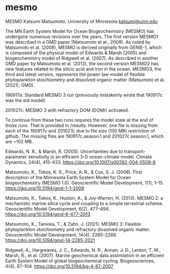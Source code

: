 # mesmo
MESMO 
Katsumi Matsumoto, University of Minnesota
katsumi@umn.edu

The MN Earth System Model for Ocean Biogeochemistry (MESMO) has undergone numerous revisions over the years. The first version MESMO1 was described in a GMD paper (Matsumoto et al., 2008). As noted by Matsumoto et al. (2008), MESMO is derived originally from GENIE-1, which is composed of the physical model of Edwards & Marsh (2005) and biogeochemistry model of Ridgwell et al. (2007). As described in another GMD paper by Matsumoto et al. (2013), the second version MESMO2 has new features related to the silicic acid and iron in the ocean. MESMO3, the third and latest version, represents the power law model of flexible phytoplankton stoichiometry and dissolved organic matter (Matsumoto et al. (2021), GMD).


190917a: Standard MESMO 3 run (previously mistakenly wrote that 190917c was the std model)

201027c: MESMO 3 with refractory DOM (DOMr) activated.

To continue from these two runs requires the model state at the end of those runs. That is provided in /results. However, one file is missing from each of the 190917c and 201027c due to file size (100 MB) restriction of github. The missing files are 190917c.season.1 and 201027c.season.1, which are ~102 MB.



Edwards, N. R., & Marsh, R. (2005). Uncertainties due to transport-parameter sensitivity in an efficient 3-D ocean-climate model. Climate Dynamics, 24(4), 415–433. https://doi.org/10.1007/s00382-004-0508-8

Matsumoto, K., Tokos, K. S., Price, A. R., & Cox, S. J. (2008). First description of the Minnesota Earth System Model for Ocean biogeochemistry (MESMO 1.0). Geoscientific Model Development, 1(1), 1–15. https://doi.org/10.5194/gmd-1-1-2008

Matsumoto, K., Tokos, K., Huston, A., & Joy-Warren, H. (2013). MESMO 2: a mechanistic marine silica cycle and coupling to a simple terrestrial scheme. Geoscientific Model Development, 6(2), 477–494. https://doi.org/10.5194/gmd-6-477-2013

Matsumoto, K., Tanioka, T., & Zahn, J. (2021). MESMO 3: Flexible phytoplankton stoichiometry and refractory dissolved organic matter. Geoscientific Model Development, 14(4), 2265–2288. https://doi.org/10.5194/gmd-14-2265-2021

Ridgwell, A., Hargreaves, J. C., Edwards, N. R., Annan, J. D., Lenton, T. M., Marsh, R., et al. (2007). Marine geochemical data assimilation in an efficient Earth System Model of global biogeochemical cycling. Biogeosciences, 4(4), 87–104. https://doi.org/10.5194/bg-4-87-2007
